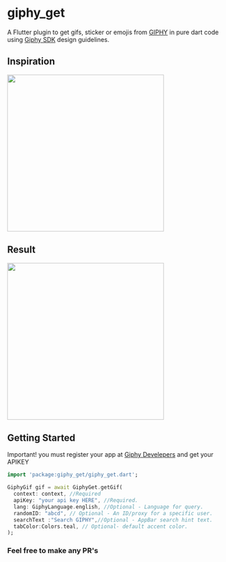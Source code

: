 # giphy_get

A Flutter plugin to get gifs, sticker or emojis from [GIPHY](https://www.giphy.com/) in pure dart code using [Giphy SDK](https://developers.giphy.com/docs/sdk) design guidelines.


## Inspiration
<img src="https://developers.giphy.com/branch/master/static/sdk-header@3x-bac7eb3abd9c3fa0e4454aceb0257a18.gif" width="360" />


## Result
<img src="https://github.com/bazospa/giphy_get/raw/master/example/assets/demo/giphy_get.webp" width="360" />



## Getting Started

Important! you must register your app at [Giphy Develepers](https://developers.giphy.com/dashboard/) and get your APIKEY


```dart 
import 'package:giphy_get/giphy_get.dart';

GiphyGif gif = await GiphyGet.getGif(
  context: context, //Required
  apiKey: "your api key HERE", //Required.
  lang: GiphyLanguage.english, //Optional - Language for query.
  randomID: "abcd", // Optional - An ID/proxy for a specific user. 
  searchText :"Search GIPHY",//Optional - AppBar search hint text.
  tabColor:Colors.teal, // Optional- default accent color.
);
```

### Feel free to make any PR's
